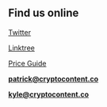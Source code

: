 ## Find us online

[Twitter](https://www.twitter.com/cryptocontentco)

[Linktree](https://linktr.ee/cryptocontentcompany)

[Price Guide](https://drive.google.com/file/d/1LvCPCpMTPN41ggNrY8kRkNvi-NdoJhP_/view?usp=sharing)

**patrick@cryptocontent.co**

**kyle@cryptocontent.co**
